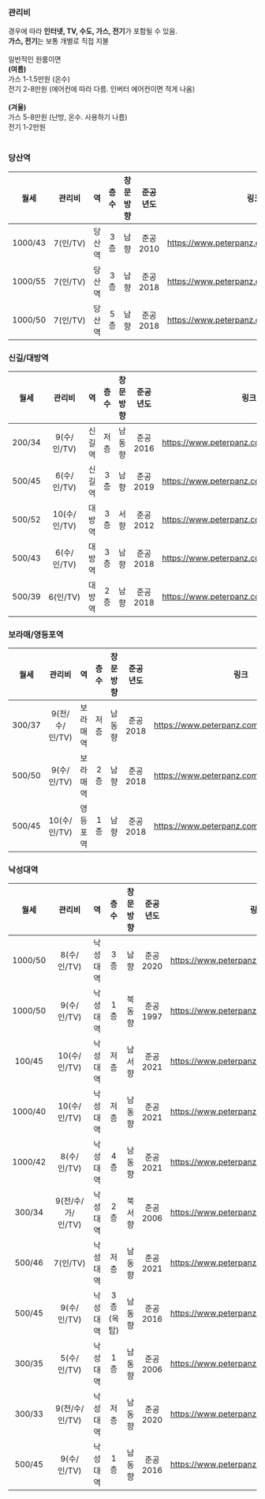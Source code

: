 ### 관리비
경우에 따라 **인터넷, TV, 수도, 가스, 전기**가 포함될 수 있음.   
**가스, 전기**는 보통 개별로 직접 지불   
<br/>
일반적인 원룸이면   
**(여름)**   
가스 1-1.5만원 (온수)   
전기 2-8만원 (에어컨에 따라 다름. 인버터 에어컨이면 적게 나옴)   
<br/>
**(겨울)**   
가스 5-8만원 (난방, 온수. 사용하기 나름)   
전기 1-2만원   
<br/>

### 당산역
|월세|관리비|역|층수|창문방향|준공년도|링크|
|:---:|:---:|:---:|:---:|:---:|:---:|:---:|
|1000/43|7(인/TV)|당산역|3층|남향|준공 2010|https://www.peterpanz.com/house/15766386| 
|1000/55|7(인/TV)|당산역|3층|남향|준공 2018|https://www.peterpanz.com/house/15766386| 
|1000/50|7(인/TV)|당산역|5층|남향|준공 2018|https://www.peterpanz.com/house/15832845| 


### 신길/대방역
|월세|관리비|역|층수|창문방향|준공년도|링크|
|:---:|:---:|:---:|:---:|:---:|:---:|:---:|
|200/34|9(수/인/TV)|신길역|저층|남동향|준공 2016|https://www.peterpanz.com/house/15862871| 
|500/45|6(수/인/TV)|신길역|3층|남향|준공 2019|https://www.peterpanz.com/house/15820518| 
|500/52|10(수/인/TV)|대방역|3층|서향|준공 2012|https://www.peterpanz.com/house/15801503| 
|500/43|6(수/인/TV)|대방역|3층|남향|준공 2018|https://www.peterpanz.com/house/15841184| 
|500/39|6(인/TV)|대방역|2층|남향|준공 2018|https://www.peterpanz.com/house/15757306| 

### 보라매/영등포역
|월세|관리비|역|층수|창문방향|준공년도|링크|
|:---:|:---:|:---:|:---:|:---:|:---:|:---:|
|300/37|9(전/수/인/TV)|보라매역|저층|남동향|준공 2018|https://www.peterpanz.com/house/15832180| 
|500/50|9(수/인/TV)|보라매역|2층|남향|준공 2018|https://www.peterpanz.com/house/15854681| 
|500/45|10(수/인/TV)|영등포역|1층|남향|준공 2018|https://www.peterpanz.com/house/15832007| 

### 낙성대역
|월세|관리비|역|층수|창문방향|준공년도|링크|
|:---:|:---:|:---:|:---:|:---:|:---:|:---:|
|1000/50|8(수/인/TV)|낙성대역|3층|남향|준공 2020|https://www.peterpanz.com/house/15784891| 
|1000/50|9(수/인/TV)|낙성대역|1층|북동향|준공 1997|https://www.peterpanz.com/house/15784031| 
|100/45|10(수/인/TV)|낙성대역|저층|남서향|준공 2021|https://www.peterpanz.com/house/15866838| 
|1000/40|10(수/인/TV)|낙성대역|저층|남동향|준공 2021|https://www.peterpanz.com/house/15853170| 
|1000/42|8(수/인/TV)|낙성대역|4층|남동향|준공 2021|https://www.peterpanz.com/house/15854859| 
|300/34|9(전/수/가/인/TV)|낙성대역|2층|북서향|준공 2006|https://www.peterpanz.com/house/15857216| 
|500/46|7(인/TV)|낙성대역|저층|남동향|준공 2021|https://www.peterpanz.com/house/15812078| 
|500/45|9(수/인/TV)|낙성대역|3층(옥탑)|남동향|준공 2016|https://www.peterpanz.com/house/15784891| 
|300/35|5(수/인/TV)|낙성대역|1층|남동향|준공 2006|https://www.peterpanz.com/house/15784143| 
|300/33|9(전/수/인/TV)|낙성대역|저층|남동향|준공 2020|https://www.peterpanz.com/house/15757597| 
|500/45|9(수/인/TV)|낙성대역|1층|남동향|준공 2016|https://www.peterpanz.com/house/15784891| 
